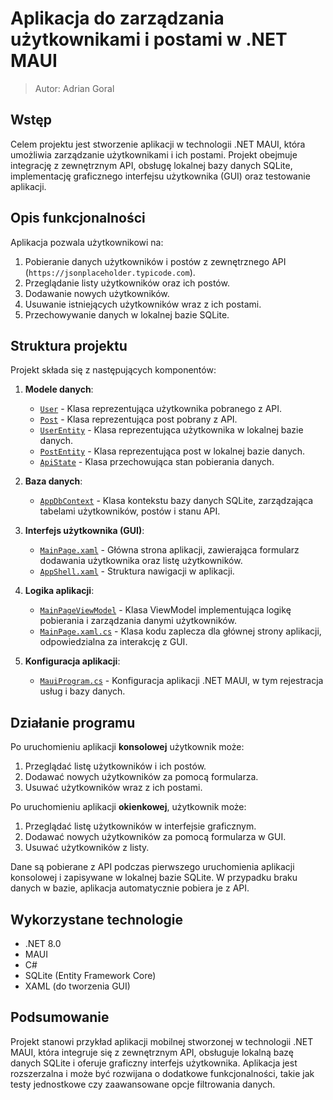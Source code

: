 # Aplikacja do zarządzania użytkownikami i postami w .NET MAUI
> Autor: Adrian Goral

## Wstęp
Celem projektu jest stworzenie aplikacji w technologii .NET MAUI, która umożliwia zarządzanie użytkownikami i ich postami. Projekt obejmuje integrację z zewnętrznym API, obsługę lokalnej bazy danych SQLite, implementację graficznego interfejsu użytkownika (GUI) oraz testowanie aplikacji.

## Opis funkcjonalności
Aplikacja pozwala użytkownikowi na:
1. Pobieranie danych użytkowników i postów z zewnętrznego API (`https://jsonplaceholder.typicode.com`).
2. Przeglądanie listy użytkowników oraz ich postów.
3. Dodawanie nowych użytkowników.
4. Usuwanie istniejących użytkowników wraz z ich postami.
5. Przechowywanie danych w lokalnej bazie SQLite.

## Struktura projektu
Projekt składa się z następujących komponentów:
1. **Modele danych**:
   - [`User`](MauiApp1/User.cs) - Klasa reprezentująca użytkownika pobranego z API.
   - [`Post`](MauiApp1/Post.cs) - Klasa reprezentująca post pobrany z API.
   - [`UserEntity`](MauiApp1/UserEntity.cs) - Klasa reprezentująca użytkownika w lokalnej bazie danych.
   - [`PostEntity`](MauiApp1/PostEntity.cs) - Klasa reprezentująca post w lokalnej bazie danych.
   - [`ApiState`](MauiApp1/ApiState.cs) - Klasa przechowująca stan pobierania danych.

2. **Baza danych**:
   - [`AppDbContext`](dotnetLab2/AppDbContext.cs) - Klasa kontekstu bazy danych SQLite, zarządzająca tabelami użytkowników, postów i stanu API.

3. **Interfejs użytkownika (GUI)**:
   - [`MainPage.xaml`](MauiApp1/MainPage.xaml) - Główna strona aplikacji, zawierająca formularz dodawania użytkownika oraz listę użytkowników.
   - [`AppShell.xaml`](MauiApp1/AppShell.xaml) - Struktura nawigacji w aplikacji.

4. **Logika aplikacji**:
   - [`MainPageViewModel`](MauiApp1/ViewModels/MainPageViewModel.cs) - Klasa ViewModel implementująca logikę pobierania i zarządzania danymi użytkowników.
   - [`MainPage.xaml.cs`](MauiApp1/MainPage.xaml.cs) - Klasa kodu zaplecza dla głównej strony aplikacji, odpowiedzialna za interakcję z GUI.

5. **Konfiguracja aplikacji**:
   - [`MauiProgram.cs`](MauiApp1/MauiProgram.cs) - Konfiguracja aplikacji .NET MAUI, w tym rejestracja usług i bazy danych.

## Działanie programu
Po uruchomieniu aplikacji **konsolowej** użytkownik może:
1. Przeglądać listę użytkowników i ich postów.
2. Dodawać nowych użytkowników za pomocą formularza.
3. Usuwać użytkowników wraz z ich postami.

Po uruchomieniu aplikacji **okienkowej**, użytkownik może:
1. Przeglądać listę użytkowników w interfejsie graficznym.
2. Dodawać nowych użytkowników za pomocą formularza w GUI.
3. Usuwać użytkowników z listy.

Dane są pobierane z API podczas pierwszego uruchomienia aplikacji konsolowej i zapisywane w lokalnej bazie SQLite. W przypadku braku danych w bazie, aplikacja automatycznie pobiera je z API.

## Wykorzystane technologie
- .NET 8.0
- MAUI
- C#
- SQLite (Entity Framework Core)
- XAML (do tworzenia GUI)

## Podsumowanie
Projekt stanowi przykład aplikacji mobilnej stworzonej w technologii .NET MAUI, która integruje się z zewnętrznym API, obsługuje lokalną bazę danych SQLite i oferuje graficzny interfejs użytkownika. Aplikacja jest rozszerzalna i może być rozwijana o dodatkowe funkcjonalności, takie jak testy jednostkowe czy zaawansowane opcje filtrowania danych.